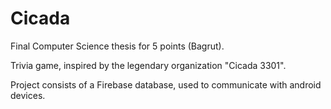 # Cicada

Final Computer Science thesis for 5 points (Bagrut).

Trivia game, inspired by the legendary organization "Cicada 3301".

Project consists of a Firebase database, used to communicate with android devices.

